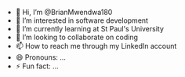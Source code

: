 - 👋 Hi, I’m @BrianMwendwa180
- 👀 I’m interested in  software development
- 🌱 I’m currently learning at St Paul's University
- 💞️ I’m looking to collaborate on  coding 
- 📫 How to reach me through my LinkedIn account
- 😄 Pronouns: ...
- ⚡ Fun fact: ...

<!---
BrianMwendwa180/BrianMwendwa180 is a ✨ special ✨ repository because its `README.md` (this file) appears on your GitHub profile.
You can click the Preview link to take a look at your changes.
--->
